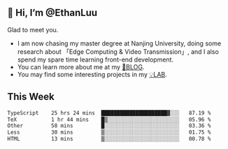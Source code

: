 ## 👋 Hi, I’m @EthanLuu

Glad to meet you.

- I am now chasing my master degree at Nanjing University, doing some research about 「Edge Computing & Video Transmission」, and I also spend my spare time learning front-end development.
- You can learn more about me at my [📝BLOG](https://blog.ethanloo.cn).
- You may find some interesting projects in my [💡LAB](https://lab.ethanloo.cn).

## This Week
<!--START_SECTION:waka-->

```txt
TypeScript    25 hrs 24 mins  █████████████████████▓░░░   87.19 %
TeX           1 hr 44 mins    █▒░░░░░░░░░░░░░░░░░░░░░░░   05.96 %
Other         58 mins         █░░░░░░░░░░░░░░░░░░░░░░░░   03.36 %
Less          30 mins         ▒░░░░░░░░░░░░░░░░░░░░░░░░   01.75 %
HTML          13 mins         ▒░░░░░░░░░░░░░░░░░░░░░░░░   00.78 %
```

<!--END_SECTION:waka-->
